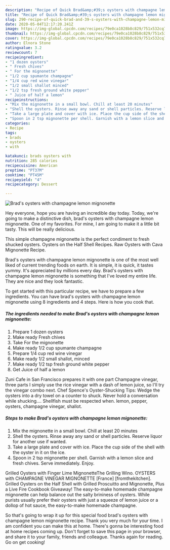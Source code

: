 ```yaml
---
description: "Recipe of Quick Brad&amp;#39;s oysters with champagne lemon mignonette"
title: "Recipe of Quick Brad&amp;#39;s oysters with champagne lemon mignonette"
slug: 290-recipe-of-quick-brad-and-39-s-oysters-with-champagne-lemon-mignonette
date: 2020-05-04T12:17:20.241Z
image: https://img-global.cpcdn.com/recipes/79e0ca1028b8c829/751x532cq70/brads-oysters-with-champagne-lemon-mignonette-recipe-main-photo.jpg
thumbnail: https://img-global.cpcdn.com/recipes/79e0ca1028b8c829/751x532cq70/brads-oysters-with-champagne-lemon-mignonette-recipe-main-photo.jpg
cover: https://img-global.cpcdn.com/recipes/79e0ca1028b8c829/751x532cq70/brads-oysters-with-champagne-lemon-mignonette-recipe-main-photo.jpg
author: Elnora Stone
ratingvalue: 3.2
reviewcount: 7
recipeingredient:
- "1 dozen oysters"
- " Fresh chives"
- " For the mignonette"
- "1/2 cup spumante champagne"
- "1/4 cup red wine vinegar"
- "1/2 small shallot minced"
- "1/2 tsp fresh ground white pepper"
- " Juice of half a lemon"
recipeinstructions:
- "Mix the mignonette in a small bowl. Chill at least 20 minutes"
- "Shell the oysters. Rinse away any sand or shell particles. Reserve liquor for another use if wanted."
- "Take a large plate and cover with ice. Place the cup side of the shell with the oyster in it on the ice."
- "Spoon in 2 tsp mignonette per shell. Garnish with a lemon slice and fresh chives. Serve immediately. Enjoy."
categories:
- Recipe
tags:
- brads
- oysters
- with

katakunci: brads oysters with 
nutrition: 285 calories
recipecuisine: American
preptime: "PT37M"
cooktime: "PT45M"
recipeyield: "4"
recipecategory: Dessert

---
```



![Brad&#39;s oysters with champagne lemon mignonette](https://img-global.cpcdn.com/recipes/79e0ca1028b8c829/751x532cq70/brads-oysters-with-champagne-lemon-mignonette-recipe-main-photo.jpg)

Hey everyone, hope you are having an incredible day today. Today, we're going to make a distinctive dish, brad&#39;s oysters with champagne lemon mignonette. One of my favorites. For mine, I am going to make it a little bit tasty. This will be really delicious.

This simple champagne mignonette is the perfect condiment to fresh shucked oysters. Oysters on the Half Shell Recipes. Raw Oysters with Cava Mignonette Recipe.

Brad&#39;s oysters with champagne lemon mignonette is one of the most well liked of current trending foods on earth. It is simple, it is quick, it tastes yummy. It's appreciated by millions every day. Brad&#39;s oysters with champagne lemon mignonette is something that I've loved my entire life. They are nice and they look fantastic.


To get started with this particular recipe, we have to prepare a few ingredients. You can have brad&#39;s oysters with champagne lemon mignonette using 8 ingredients and 4 steps. Here is how you cook that.

<!--inarticleads1-->

##### The ingredients needed to make Brad&#39;s oysters with champagne lemon mignonette:

1. Prepare 1 dozen oysters
1. Make ready  Fresh chives
1. Take  For the mignonette
1. Make ready 1/2 cup spumante champagne
1. Prepare 1/4 cup red wine vinegar
1. Make ready 1/2 small shallot, minced
1. Make ready 1/2 tsp fresh ground white pepper
1. Get  Juice of half a lemon


Zuni Cafe in San Francisco prepares it with one part Champagne vinegar, three parts I simply use the rice vinegar with a dash of lemon juice, so I&#39;ll try the vinegar combo next. Chef Spence&#39;s Oyster-Shucking Tips: Wedge the oysters into a dry towel on a counter to shuck. Never hold a conversation while shucking…. Shellfish must be respected when. lemon, pepper, oysters, champagne vinegar, shallot. 

<!--inarticleads2-->

##### Steps to make Brad&#39;s oysters with champagne lemon mignonette:

1. Mix the mignonette in a small bowl. Chill at least 20 minutes
1. Shell the oysters. Rinse away any sand or shell particles. Reserve liquor for another use if wanted.
1. Take a large plate and cover with ice. Place the cup side of the shell with the oyster in it on the ice.
1. Spoon in 2 tsp mignonette per shell. Garnish with a lemon slice and fresh chives. Serve immediately. Enjoy.


Grilled Oysters with Finger Lime MignonetteThe Grilling Wino. OYSTERS with CHAMPAGNE VINEGAR MIGNONETTE [France] [fromthekitchen]. Grilled Oysters on the Half Shell with Grilled Proscuitto and Mignonette, Plus a Live Fire Cookbook Giveaway! The easy-to-make homemade champagne mignonette can help balance out the salty brininess of oysters. While purists usually prefer their oysters with just a squeeze of lemon juice or a dollop of hot sauce, the easy-to-make homemade champagne. 

So that's going to wrap it up for this special food brad&#39;s oysters with champagne lemon mignonette recipe. Thank you very much for your time. I am confident you can make this at home. There's gonna be interesting food at home recipes coming up. Don't forget to save this page in your browser, and share it to your family, friends and colleague. Thanks again for reading. Go on get cooking!
